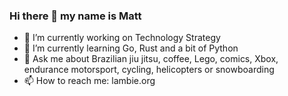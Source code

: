 ### Hi there 👋 my name is Matt

- 🔭  I’m currently working on Technology Strategy
- 🌱  I’m currently learning Go, Rust and a bit of Python
- 💬  Ask me about Brazilian jiu jitsu, coffee, Lego, comics, Xbox, endurance motorsport, cycling, helicopters or snowboarding
- 📫  How to reach me: lambie.org
